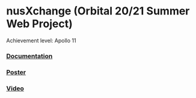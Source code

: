
# nusXchange (Orbital 20/21 Summer Web Project)

Achievement level: Apollo 11

### [Documentation](https://docs.google.com/document/d/1_1pcZ-qzJy9WIqOOg9BV13FsOCaQwi-qcGnXNkKrmX0/edit?usp=sharing)
### [Poster](https://drive.google.com/file/d/1t3G6WA7Kbino3Sczh7iJtforQ7m77lgj/view?usp=sharing)
### [Video](https://drive.google.com/drive/u/0/folders/1ncWw-t9nEgZcmP-PvZU4v0tXePG6kTyg)
